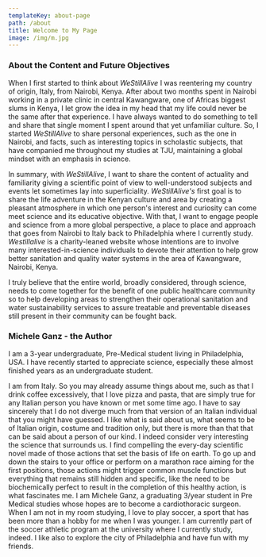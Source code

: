 ```yaml
---
templateKey: about-page
path: /about
title: Welcome to My Page
image: /img/m.jpg
---
```

### About the Content and Future Objectives

When I first started to think about *WeStillAlive* I was reentering my country of origin, Italy, from Nairobi, Kenya. After about two months spent in Nairobi working in a private clinic in central Kawangware, one of Africas biggest slums in Kenya, I let grow the idea in my head that my life could never be the same after that experience. I have always wanted to do something to tell and share that single moment I spent around that yet unfamiliar culture. So, I started *WeStillAlive* to share personal experiences, such as the one in Nairobi, and facts, such as interesting topics in scholastic subjects, that have companied me throughout my studies at TJU, maintaining a global mindset with an emphasis in science. 

In summary, with *WeStillAlive*, I want to share the content of actuality and familiarity giving a scientific point of view to well-understood subjects and events let sometimes lay into superficiality. *WeStillAlive's* first goal is to share the life adventure in the Kenyan culture and area by creating a pleasant atmosphere in which one person's interest and curiosity can come meet science and its educative objective. With that, I want to engage people and science from a more global perspective, a place to place and approach that goes from Nairobi to Italy back to Philadelphia where I currently study. *Westillalive* is a charity-leaned website whose intentions are to involve many interested-in-science individuals to devote their attention to help grow better sanitation and quality water systems in the area of Kawangware, Nairobi, Kenya.

I truly believe that the entire world, broadly considered, through science, needs to come together for the benefit of one public healthcare community so to help developing areas to strengthen their operational sanitation and water sustainability services to assure treatable and preventable diseases still present in their community can be fought back.

### Michele Ganz - the Author

 I am a 3-year undergraduate, Pre-Medical student living in Philadelphia, USA. I have recently started to appreciate science, especially these almost finished years as an undergraduate student. 

I am from Italy. So you may already assume things about me, such as that I drink coffee excessively, that I love pizza and pasta, that are simply true for any Italian person you have known or met some time ago. I have to say sincerely that I do not diverge much from that version of an Italian individual that you might have guessed. I like what is said about us, what seems to be of Italian origin, costume and tradition only, but there is more than that that can be said about a person of our kind. 
I indeed consider very interesting the science that surrounds us. I find compelling the every-day scientific novel made of those actions that set the basis of life on earth. To go up and down the stairs to your office or perform on a marathon race aiming for the first positions, those actions might trigger common muscle functions but everything that remains still hidden and specific, like the need to be biochemically perfect to result in the completion of this healthy action, is what fascinates me.
I am Michele Ganz, a graduating 3/year student in Pre Medical studies whose hopes are to become a cardiothoracic surgeon. When I am not in my room studying, I love to play soccer, a sport that has been more than a hobby for me when I was younger. I am currently part of the soccer athletic program at the university where I currently study, indeed. I like also to explore the city of Philadelphia and have fun with my friends.